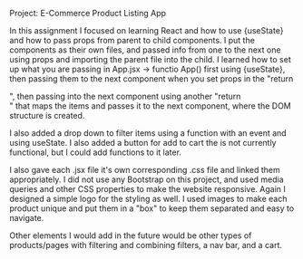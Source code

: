 Project: E-Commerce Product Listing App

In this assignment I focused on learning React and how to use {useState} and how to pass props from parent to child components. I put the components as their own files, and passed info from one to the next one using props and importing the parent file into the child. I learned how to set up what you are passing in App.jsx -> functio App() first using {useState}, then passing them to the next component when you set props in the "return <div>", then passing into the next component using another "return <div>" that maps the items and passes it to the next component, where the DOM structure is created.

I also added a drop down to filter items using a function with an event and using useState. I also added a button for add to cart the is not currently functional, but I could add functions to it later.

I also gave each .jsx file it's own corresponding .css file and linked them appropriately. I did not use any Bootstrap on this project, and used media queries and other CSS properties to make the website responsive. Again I designed a simple logo for the styling as well. I used images to make each product unique and put them in a "box" to keep them separated and easy to navigate.

Other elements I would add in the future would be other types of products/pages with filtering and combining filters, a nav bar, and a cart.
